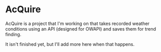 # AcQuire

AcQuire is a project that I'm working on that takes recorded weather conditions using an API (designed for OWAPI) and saves them for trend finding.

It isn't finished yet, but I'll add more here when that happens.